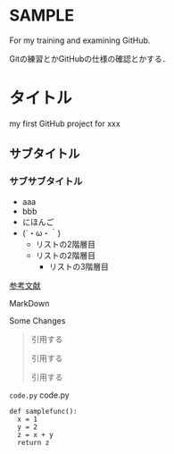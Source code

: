 # SAMPLE

For my training and examining GitHub.

Gitの練習とかGitHubの仕様の確認とかする．

# タイトル

my first GitHub project for xxx

## サブタイトル

### サブサブタイトル

* aaa
* bbb
* にほんご
* (´・ω・｀)
  * リストの2階層目
  * リストの2階層目
    * リストの3階層目


[参考文献](http://qiita.com/yukiyan/items/2ea3dc5813fdba5d9cd2)


MarkDown

Some Changes

> 引用する
>
> 引用する
>
> 引用する

`code.py` code.py

```
def samplefunc():
  x = 1
  y = 2
  z = x + y
  return z
```
